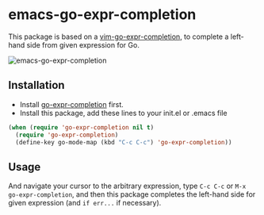 # emacs-go-expr-completion

This package is based on a [vim-go-expr-completion](https://github.com/110y/vim-go-expr-completion), to complete a left-hand side from given expression for Go.

![emacs-go-expr-completion](https://user-images.githubusercontent.com/1451667/89499453-017db480-d7fb-11ea-95d6-bf132a99d6ac.gif)

## Installation

- Install [go-expr-completion](https://github.com/110y/go-expr-completion) first.
- Install this package, add these lines to your init.el or .emacs file
```lisp
(when (require 'go-expr-completion nil t)
  (require 'go-expr-completion)
  (define-key go-mode-map (kbd "C-c C-c") 'go-expr-completion))
```

## Usage

And navigate your cursor to the arbitrary expression, type `C-c C-c` or `M-x go-expr-completion`, and then this package completes the left-hand side for given expression (and `if err...` if necessary).
